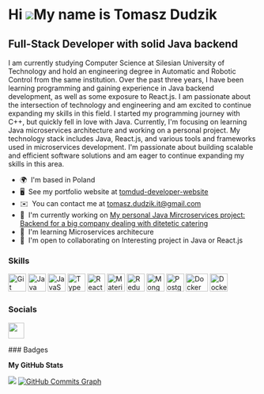 Hi ![](https://user-images.githubusercontent.com/18350557/176309783-0785949b-9127-417c-8b55-ab5a4333674e.gif)My name is Tomasz Dudzik
=====================================================================================================================================

Full-Stack Developer with solid Java backend
--------------------------------------------

I am currently studying Computer Science at Silesian University of Technology and hold an engineering degree in Automatic and Robotic Control from the same institution. Over the past three years, I have been learning programming and gaining experience in Java backend development, as well as some exposure to React.js. I am passionate about the intersection of technology and engineering and am excited to continue expanding my skills in this field. I started my programming journey with C++, but quickly fell in love with Java. Currently, I'm focusing on learning Java microservices architecture and working on a personal project. My technology stack includes Java, React.js, and various tools and frameworks used in microservices development. I'm passionate about building scalable and efficient software solutions and am eager to continue expanding my skills in this area.

* 🌍  I'm based in Poland
* 🖥️  See my portfolio website at [tomdud-developer-website](https://tomdud-developer.github.io/portfolio-website/)
* ✉️  You can contact me at [tomasz.dudzik.it@gmail.com](mailto:tomasz.dudzik.it@gmail.com)
* 🚀  I'm currently working on [My personal Java Mircroservices project: Backend for a big company dealing with ditetetic catering](http://github.com/tomdud-developer/OurKitchenYourHealth)
* 🧠  I'm learning Microservices architecure
* 🤝  I'm open to collaborating on Interesting project in Java or React.js

### Skills

<p align="left">
<a href="https://git-scm.com/" target="_blank" rel="noreferrer"><img src="https://raw.githubusercontent.com/danielcranney/readme-generator/main/public/icons/skills/git-colored.svg" width="36" height="36" alt="Git" /></a>
<a href="https://www.oracle.com/java/" target="_blank" rel="noreferrer"><img src="https://raw.githubusercontent.com/danielcranney/readme-generator/main/public/icons/skills/java-colored.svg" width="36" height="36" alt="Java" /></a>
<a href="https://developer.mozilla.org/en-US/docs/Web/JavaScript" target="_blank" rel="noreferrer"><img src="https://raw.githubusercontent.com/danielcranney/readme-generator/main/public/icons/skills/javascript-colored.svg" width="36" height="36" alt="JavaScript" /></a>
<a href="https://www.typescriptlang.org/" target="_blank" rel="noreferrer"><img src="https://raw.githubusercontent.com/danielcranney/readme-generator/main/public/icons/skills/typescript-colored.svg" width="36" height="36" alt="TypeScript" /></a>
<a href="https://reactjs.org/" target="_blank" rel="noreferrer"><img src="https://raw.githubusercontent.com/danielcranney/readme-generator/main/public/icons/skills/react-colored.svg" width="36" height="36" alt="React" /></a>
<a href="https://mui.com/" target="_blank" rel="noreferrer"><img src="https://raw.githubusercontent.com/danielcranney/readme-generator/main/public/icons/skills/materialui-colored.svg" width="36" height="36" alt="Material UI" /></a>
<a href="https://redux.js.org/" target="_blank" rel="noreferrer"><img src="https://raw.githubusercontent.com/danielcranney/readme-generator/main/public/icons/skills/redux-colored.svg" width="36" height="36" alt="Redux" /></a>
<a href="https://www.mongodb.com/" target="_blank" rel="noreferrer"><img src="https://raw.githubusercontent.com/danielcranney/readme-generator/main/public/icons/skills/mongodb-colored.svg" width="36" height="36" alt="MongoDB" /></a>
<a href="https://www.postgresql.org/" target="_blank" rel="noreferrer"><img src="https://raw.githubusercontent.com/danielcranney/readme-generator/main/public/icons/skills/postgresql-colored.svg" width="36" height="36" alt="PostgreSQL" /></a>
<a href="https://www.docker.com/" target="_blank" rel="noreferrer"><img src="https://www.docker.com/wp-content/uploads/2022/03/Moby-logo.png" width="45" height="36" alt="Docker" /></a>
<a href="https://www.spring.com/" target="_blank" rel="noreferrer"><img src="https://cdn.freebiesupply.com/logos/large/2x/spring-3-logo-png-transparent.png" width="36" height="36" alt="Docker" /></a>
</p>

### Socials

<p align="left"> <a href="https://www.github.com/tomdud-developer" target="_blank" rel="noreferrer"><img src="https://raw.githubusercontent.com/danielcranney/readme-generator/main/public/icons/socials/github.svg" width="32" height="32" /></a></p>
### Badges

<b>My GitHub Stats</b>

<a href="http://www.github.com/tomdud-developer"><img src="https://github-readme-streak-stats.herokuapp.com/?user=tomdud-developer&stroke=ffffff&background=1c1917&ring=0891b2&fire=0891b2&currStreakNum=ffffff&currStreakLabel=0891b2&sideNums=ffffff&sideLabels=ffffff&dates=ffffff&hide_border=true" /></a>
<a href="http://www.github.com/tomdud-developer"><img src="https://github-readme-activity-graph.cyclic.app/graph?username=tomdud-developer&bg_color=1c1917&color=ffffff&line=0891b2&point=ffffff&area_color=1c1917&area=true&hide_border=true&custom_title=GitHub%20Commits%20Graph" alt="GitHub Commits Graph" /></a>
